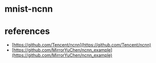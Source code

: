 # mnist-ncnn


# references
- [https://github.com/Tencent/ncnn](https://github.com/Tencent/ncnn)
- [https://github.com/MirrorYuChen/ncnn_example](https://github.com/MirrorYuChen/ncnn_example)
